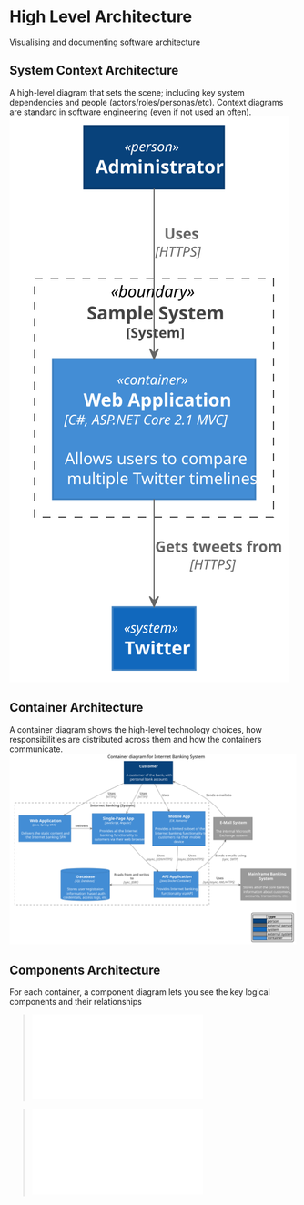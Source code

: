 # High Level Architecture
Visualising and documenting software architecture

## System Context Architecture
A high-level diagram that sets the scene; 
including key system dependencies and people (actors/roles/personas/etc).
Context diagrams are standard in software engineering (even if not used an often).
![](%20svg/system_context.svg)

## Container Architecture
A container diagram shows the high-level technology choices,
how responsibilities are distributed across them and how the containers communicate.
![](%20svg/container.svg)

## Components Architecture
For each container, a component diagram lets you see the key logical components and their relationships

> ![Micro-Service 1](micro-service-1/README.md)

> ![Micro-Service 2](micro-service-2/README.md)
